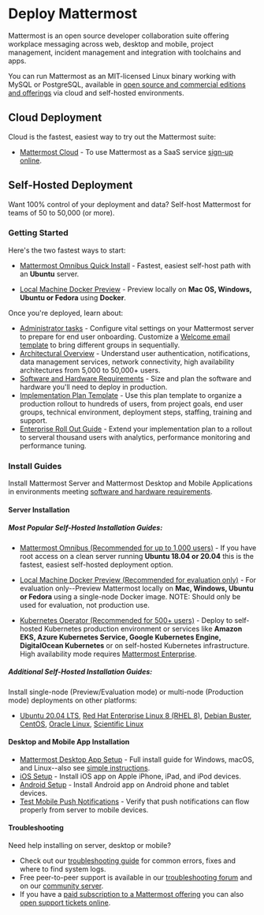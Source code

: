 # Deploy Mattermost

Mattermost is an open source developer collaboration suite offering workplace messaging across web, desktop and mobile, project management, incident management and integration with toolchains and apps.

You can run Mattermost as an MIT-licensed Linux binary working with MySQL or PostgreSQL, available in [open source and commercial editions and offerings](https://docs.mattermost.com/about/deployments-and-editions.html) via cloud and self-hosted environments. 

## Cloud Deployment 

Cloud is the fastest, easiest way to try out the Mattermost suite: 

- [Mattermost Cloud](https://mattermost.com/pricing/) - To use Mattermost as a SaaS service [sign-up online](https://mattermost.com/pricing/).

## Self-Hosted Deployment 

Want 100% control of your deployment and data? Self-host Mattermost for teams of 50 to 50,000 (or more).

### Getting Started 

Here's the two fastest ways to start: 

- [Mattermost Omnibus Quick Install](https://docs.mattermost.com/getting-started/light-install.html) - Fastest, easiest self-host path with an **Ubuntu** server.

- [Local Machine Docker Preview](https://docs.mattermost.com/install/setting-up-local-machine-using-docker.html) - Preview locally on **Mac OS, Windows, Ubuntu or Fedora** using **Docker**.

Once you're deployed, learn about: 

- [Administrator tasks](https://docs.mattermost.com/getting-started/admin-onboarding-tasks.html) - Configure vital settings on your Mattermost server to prepare for end user onboarding. Customize a [Welcome email template](https://docs.mattermost.com/getting-started/welcome-email-to-end-users.html) to bring different groups in sequentially.
- [Architectural Overview](https://docs.mattermost.com/deploy/deployment-overview.html) - Understand user authentication, notifications, data management services, network connectivity, high availability architectures from 5,000 to 50,000+ users. 
- [Software and Hardware Requirements](https://docs.mattermost.com/install/software-hardware-requirements.html) - Size and plan the software and hardware you'll need to deploy in production.
- [Implementation Plan Template](https://docs.mattermost.com/getting-started/implementation-plan.html) - Use this plan template to organize a production rollout to hundreds of users, from project goals, end user groups, technical environment, deployment steps, staffing, training and support. 
- [Enterprise Roll Out Guide](https://docs.mattermost.com/getting-started/enterprise-roll-out-checklist.html) - Extend your implementation plan to a rollout to serveral thousand users with analytics, performance monitoring and performance tuning.

### Install Guides 

Install Mattermost Server and Mattermost Desktop and Mobile Applications in environments meeting [software and hardware requirements](https://docs.mattermost.com/install/software-hardware-requirements.html).

#### Server Installation 

##### Most Popular Self-Hosted Installation Guides: 

- [Mattermost Omnibus (Recommended for up to 1,000 users)](https://docs.mattermost.com/getting-started/light-install.html) - If you have root access on a clean server running **Ubuntu 18.04 or 20.04** this is the fastest, easiest self-hosted deployment option.

- [Local Machine Docker Preview (Recommended for evaluation only)](https://docs.mattermost.com/install/setting-up-local-machine-using-docker.html) - For evaluation only--Preview Mattermost locally on **Mac, Windows, Ubuntu or Fedora** using a single-node Docker image. NOTE: Should only be used for evaluation, not production use. 

- [Kubernetes Operator (Recommended for 500+ users)](https://docs.mattermost.com/install/install-kubernetes.html) - Deploy to self-hosted Kubernetes production environment or services like **Amazon EKS, Azure Kubernetes Service, Google Kubernetes Engine, DigitalOcean Kubernetes** or on self-hosted Kubernetes infrastructure. High availability mode requires [Mattermost Enterprise](https://docs.mattermost.com/about/editions-and-offerings.html#mattermost-enterprise-edition). 

##### Additional Self-Hosted Installation Guides: 

Install single-node (Preview/Evaluation mode) or multi-node (Production mode) deployments on other platforms: 

- [Ubuntu 20.04 LTS](https://docs.mattermost.com/install/installing-ubuntu-2004-LTS.html), [Red Hat Enterprise Linux 8 (RHEL 8)](https://docs.mattermost.com/install/install-rhel-8.html), [Debian Buster](https://docs.mattermost.com/install/install-debian.html), [CentOS](https://docs.mattermost.com/install/install-centos-oracle-scientific.html), [Oracle Linux](https://docs.mattermost.com/install/install-centos-oracle-scientific.html), [Scientific Linux](https://docs.mattermost.com/install/install-centos-oracle-scientific.html) 

#### Desktop and Mobile App Installation 

- [Mattermost Desktop App Setup](https://docs.mattermost.com/install/desktop-app-install.html) - Full install guide for Windows, macOS, and Linux--also see [simple instructions](https://docs.mattermost.com/install/desktop-app-install.html).
- [iOS Setup](https://docs.mattermost.com/install/install-ios-app.html) - Install iOS app on Apple iPhone, iPad, and iPod devices.
- [Android Setup](https://docs.mattermost.com/install/install-android-app.html) - Install Android app on Android phone and tablet devices. 
- [Test Mobile Push Notifications](https://docs.mattermost.com/deploy/mobile-testing-notifications.html) - Verify that push notifications can flow properly from server to mobile devices. 

#### Troubleshooting 

Need help installing on server, desktop or mobile? 
- Check out our [troubleshooting guide](https://docs.mattermost.com/install/troubleshooting.html#review-mattermost-logs) for common errors, fixes and where to find system logs. 
- Free peer-to-peer support is available in our [troubleshooting forum](https://forum.mattermost.com/c/trouble-shoot) and on our [community server](https://community.mattermost.com/core/channels/peer-to-peer-help). 
- If you have a [paid subscription to a Mattermost offering](https://docs.mattermost.com/about/editions-and-offerings.html) you can also [open support tickets online](https://support.mattermost.com/hc/en-us/requests/new). 


